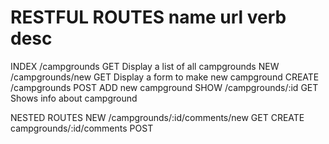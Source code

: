 RESTFUL ROUTES 
name    url    	  		  verb   desc
===============================================================
INDEX  /campgrounds   	  GET    Display a list of all campgrounds
NEW    /campgrounds/new   GET    Display a form to make new campground
CREATE /campgrounds       POST   ADD new campground
SHOW   /campgrounds/:id   GET    Shows info about campground

NESTED ROUTES
NEW    /campgrounds/:id/comments/new  GET
CREATE campgrounds/:id/comments       POST